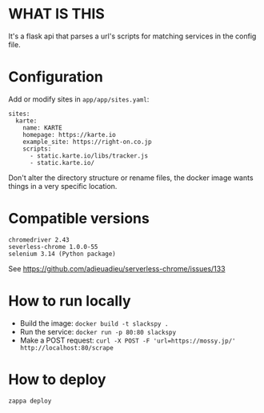 # WHAT IS THIS
It's a flask api that parses a url's scripts for matching services in the config file.

# Configuration

Add or modify sites in `app/app/sites.yaml`:

```
sites:
  karte:
    name: KARTE
    homepage: https://karte.io
    example_site: https://right-on.co.jp
    scripts:
      - static.karte.io/libs/tracker.js
      - static.karte.io/
```

Don't alter the directory structure or rename files, the docker image wants things in a very specific location.

# Compatible versions
```
chromedriver 2.43
severless-chrome 1.0.0-55
selenium 3.14 (Python package)
```

See https://github.com/adieuadieu/serverless-chrome/issues/133

# How to run locally
* Build the image:
`docker build -t slackspy .`
* Run the service: `docker run -p 80:80 slackspy`
* Make a POST request: `curl -X POST -F 'url=https://mossy.jp/' http://localhost:80/scrape`

# How to deploy
`zappa deploy`
